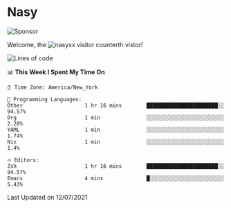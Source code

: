 # Nasy

<!--
<p align="center">
<img height="200" src="https://github-readme-stats.vercel.app/api?username=nasyxx&count_private=true&show_icons=true&theme=dracula&include_all_commits=true"/>
<img height="200" src="https://github-readme-stats.vercel.app/api/top-langs/?username=nasyxx&theme=dracula&hide=html,jupyter+notebook&count_private=true&show_icons=true"/>
</p>

  
----------------
-->

![Sponsor](https://img.shields.io/static/v1.svg?label=Sponsor&message=%E2%9D%A4&logo=GitHub&style=flat&color=pink)
 
Welcome, the ![nasyxx visitor counter](https://count.getloli.com/get/@nasyxx?theme=rule34)th vistor!
 
<!--START_SECTION:waka-->
![Lines of code](https://img.shields.io/badge/From%20Hello%20World%20I%27ve%20Written-5.4%20million%20lines%20of%20code-blue)

📊 **This Week I Spent My Time On** 

```text
⌚︎ Time Zone: America/New_York

💬 Programming Languages: 
Other                    1 hr 16 mins        ███████████████████████░░   94.57% 
Org                      1 min               ░░░░░░░░░░░░░░░░░░░░░░░░░   2.28% 
YAML                     1 min               ░░░░░░░░░░░░░░░░░░░░░░░░░   1.74% 
Nix                      1 min               ░░░░░░░░░░░░░░░░░░░░░░░░░   1.4%

🔥 Editors: 
Zsh                      1 hr 16 mins        ███████████████████████░░   94.57% 
Emacs                    4 mins              █░░░░░░░░░░░░░░░░░░░░░░░░   5.43%

```


 Last Updated on 12/07/2021
<!--END_SECTION:waka-->

<!-- ![visitors](https://visitor-badge.laobi.icu/badge?page_id=nasyxx.nasyxx) -->
